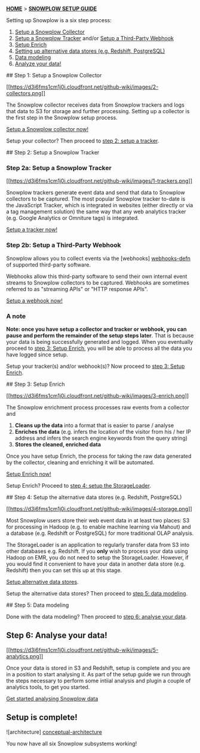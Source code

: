 [**HOME**](Home) > [**SNOWPLOW SETUP GUIDE**](Setting-up-Snowplow)

Setting up Snowplow is a six step process:

1. [Setup a Snowplow Collector](#step1)
2. [Setup a Snowplow Tracker](#step2a) and/or [Setup a Third-Party Webhook](#step2b)
3. [Setup Enrich](#step3)
4. [Setting up alternative data stores (e.g. Redshift, PostgreSQL)](#step4)
5. [Data modeling](#step5)
6. [Analyze your data!](#step6)

<a name="step1" />
## Step 1: Setup a Snowplow Collector

[[https://d3i6fms1cm1j0i.cloudfront.net/github-wiki/images/2-collectors.png]] 

The Snowplow collector receives data from Snowplow trackers and logs that data to S3 for storage and further processing. Setting up a collector is the first step in the Snowplow setup process.

[Setup a Snowplow collector now!](Setting-up-a-collector)

Setup your collector? Then proceed to [step 2: setup a tracker](#step2).

<a name="step2" />
## Step 2: Setup a Snowplow Tracker

### Step 2a: Setup a Snowplow Tracker

[[https://d3i6fms1cm1j0i.cloudfront.net/github-wiki/images/1-trackers.png]] 

Snowplow trackers generate event data and send that data to Snowplow collectors to be captured. The most popular Snowplow tracker to-date is the JavaScript Tracker, which is integrated in websites (either directly or via a tag management solution) the same way that any web analytics tracker (e.g. Google Analytics or Omniture tags) is integrated.

[Setup a tracker now!](Setting-up-a-Tracker)

### Step 2b: Setup a Third-Party Webhook

Snowplow allows you to collect events via the [webhooks] [webhooks-defn] of supported third-party software.

Webhooks allow this third-party software to send their own internal event streams to Snowplow collectors to be captured. Webhooks are sometimes referred to as "streaming APIs" or "HTTP response APIs".

[Setup a webhook now!](Setting-up-a-Webhook)

### A note

**Note: once you have setup a collector and tracker or webhook, you can pause and perform the remainder of the setup steps later**. That is because your data is being successfully generated and logged. When you eventually proceed to [step 3: Setup Enrich](#step3), you will be able to process all the data you have logged since setup.

Setup your tracker(s) and/or webhook(s)? Now proceed to [step 3: Setup Enrich](#step3).

<a name="step3" />
## Step 3: Setup Enrich

[[https://d3i6fms1cm1j0i.cloudfront.net/github-wiki/images/3-enrich.png]] 

The Snowplow enrichment process processes raw events from a collector and

1. **Cleans up the data** into a format that is easier to parse / analyse
2. **Enriches the data** (e.g. infers the location of the visitor from his / her IP address and infers the search engine keywords from the query string)
3. **Stores the cleaned, enriched data**

Once you have setup Enrich, the process for taking the raw data generated by the collector, cleaning and enriching it will be automated.

[Setup Enrich now!](Setting-up-Enrich)

Setup Enrich? Proceed to [step 4: setup the StorageLoader](#step4).

<a name="step4" />
## Step 4: Setup the alternative data stores (e.g. Redshift, PostgreSQL)

[[https://d3i6fms1cm1j0i.cloudfront.net/github-wiki/images/4-storage.png]] 

Most Snowplow users store their web event data in at least two places: S3 for processing in Hadoop (e.g. to enable machine learning via Mahout) and a database (e.g. Redshift or PostgreSQL) for more traditional OLAP analysis.

The StorageLoader is an application to regularly transfer data from S3 into other databases e.g. Redshift. If you **only** wish to process your data using Hadoop on EMR, you do not need to setup the StorageLoader. However, if you would find it convenient to have your data in another data store (e.g. Redshift) then you can set this up at this stage.

[Setup alternative data stores](Setting-up-alternative-data-stores).

Setup the alternative data stores? Then proceed to [step 5: data modeling](#step5).

<a name="step5" />
## Step 5: Data modeling

Done with the data modeling? Then proceed to [step 6: analyse your data](#step6).
<a name="step6" />
## Step 6: Analyse your data!

[[https://d3i6fms1cm1j0i.cloudfront.net/github-wiki/images/5-analytics.png]] 

Once your data is stored in S3 and Redshift, setup is complete and you are in a position to start analysing it. As part of the setup guide we run through the steps necessary to perform some intiial analysis and plugin a couple of analytics tools, to get you started.

[Get started analysing Snowplow data](Getting-started-analyzing-Snowplow-data)

## Setup is complete!

![architecture] [conceptual-architecture]

You now have all six Snowplow subsystems working!

[conceptual-architecture]: https://d3i6fms1cm1j0i.cloudfront.net/github-wiki/images/conceptual-architecture.png
[webhooks-defn]: http://en.wikipedia.org/wiki/Webhook
